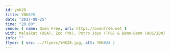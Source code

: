 ```yaml
---
id: ynk28
title: YNK#28
date: "2017-08-25"
time: "20.00"
venue: { name: Oxen Free, url: https://oxenfree.net }
with: Malaikat (USA), Zoo (YK), Potro Joyo (TPG) & Bamm-Bamm (AUS/IDN)
info: ""
flyer: { src: ../flyers/YNK28.jpg, alt: YNK#28 }
---
```

